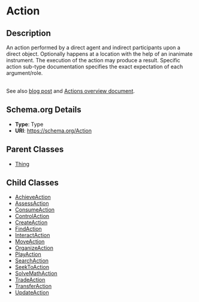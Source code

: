 # Action

## Description
An action performed by a direct agent and indirect participants upon a direct object. Optionally happens at a location with the help of an inanimate instrument. The execution of the action may produce a result. Specific action sub-type documentation specifies the exact expectation of each argument/role.<br/><br/>

See also <a href="https://blog.schema.org/2014/04/16/announcing-schema-org-actions/">blog post</a> and <a href="https://schema.org/docs/actions.html">Actions overview document</a>.

## Schema.org Details
- **Type**: Type
- **URI**: https://schema.org/Action

## Parent Classes
- [Thing](../Thing/Thing.md)



## Child Classes
- [AchieveAction](AchieveAction/AchieveAction.md)
- [AssessAction](AssessAction/AssessAction.md)
- [ConsumeAction](ConsumeAction/ConsumeAction.md)
- [ControlAction](ControlAction/ControlAction.md)
- [CreateAction](CreateAction/CreateAction.md)
- [FindAction](FindAction/FindAction.md)
- [InteractAction](InteractAction/InteractAction.md)
- [MoveAction](MoveAction/MoveAction.md)
- [OrganizeAction](OrganizeAction/OrganizeAction.md)
- [PlayAction](PlayAction/PlayAction.md)
- [SearchAction](SearchAction/SearchAction.md)
- [SeekToAction](SeekToAction/SeekToAction.md)
- [SolveMathAction](SolveMathAction/SolveMathAction.md)
- [TradeAction](TradeAction/TradeAction.md)
- [TransferAction](TransferAction/TransferAction.md)
- [UpdateAction](UpdateAction/UpdateAction.md)

